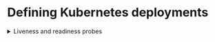 # Defining Kubernetes deployments

<details>
<summary>Liveness and readiness probes</summary>
  
| Command | Description |
| --- | --- |
| `git status` | List all *new or modified* files |
| `git diff` | Show file differences that **haven't been** staged |

</details>
